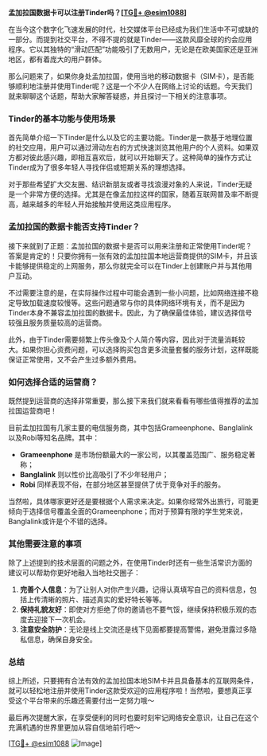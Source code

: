 **孟加拉国数据卡可以注册Tinder吗？[[TG💪+ @esim1088](https://t.me/s/esim1088)]**

在当今这个数字化飞速发展的时代，社交媒体平台已经成为我们生活中不可或缺的一部分。而提到社交平台，不得不提的就是Tinder——这款风靡全球的约会应用程序。它以其独特的“滑动匹配”功能吸引了无数用户，无论是在欧美国家还是亚洲地区，都有着庞大的用户群体。

那么问题来了，如果你身处孟加拉国，使用当地的移动数据卡（SIM卡），是否能够顺利地注册并使用Tinder呢？这是一个不少人在网络上讨论的话题。今天我们就来聊聊这个话题，帮助大家解答疑惑，并且探讨一下相关的注意事项。

### Tinder的基本功能与使用场景

首先简单介绍一下Tinder是什么以及它的主要功能。Tinder是一款基于地理位置的社交应用，用户可以通过滑动左右的方式快速浏览其他用户的个人资料。如果双方都对彼此感兴趣，即相互喜欢后，就可以开始聊天了。这种简单的操作方式让Tinder成为了很多年轻人寻找伴侣或短期关系的理想选择。

对于那些希望扩大交友圈、结识新朋友或者寻找浪漫对象的人来说，Tinder无疑是一个非常方便的选择。尤其是在像孟加拉这样的国家，随着互联网普及率不断提高，越来越多的年轻人开始接触并使用这类应用程序。

### 孟加拉国的数据卡能否支持Tinder？

接下来就到了正题：孟加拉国的数据卡是否可以用来注册和正常使用Tinder呢？答案是肯定的！只要你拥有一张有效的孟加拉国本地运营商提供的SIM卡，并且该卡能够提供稳定的上网服务，那么你就完全可以在Tinder上创建账户并与其他用户互动。

不过需要注意的是，在实际操作过程中可能会遇到一些小问题，比如网络连接不稳定导致加载速度较慢等。这些问题通常与你的具体网络环境有关，而不是因为Tinder本身不兼容孟加拉国的数据卡。因此，为了确保最佳体验，建议选择信号较强且服务质量较高的运营商。

此外，由于Tinder需要频繁上传头像及个人简介等内容，因此对于流量消耗较大。如果你担心资费问题，可以选择购买包含更多流量套餐的服务计划，这样既能保证正常使用，又不会产生过多额外费用。

### 如何选择合适的运营商？

既然提到运营商的选择非常重要，那么接下来我们就来看看有哪些值得推荐的孟加拉国运营商吧！

目前孟加拉国有几家主要的电信服务商，其中包括Grameenphone、Banglalink以及Robi等知名品牌。其中：

- **Grameenphone** 是市场份额最大的一家公司，以其覆盖范围广、服务稳定著称；
- **Banglalink** 则以性价比高吸引了不少年轻用户；
- **Robi** 同样表现不俗，在部分地区甚至提供了优于竞争对手的服务。

当然啦，具体哪家更好还是要根据个人需求来决定。如果你经常外出旅行，可能更倾向于选择信号覆盖全面的Grameenphone；而对于预算有限的学生党来说，Banglalink或许是个不错的选择。

### 其他需要注意的事项

除了上述提到的技术层面的问题之外，在使用Tinder时还有一些生活常识方面的建议可以帮助你更好地融入当地社交圈子：

1. **完善个人信息**：为了让别人对你产生兴趣，记得认真填写自己的资料信息，包括上传清晰的照片、描述真实的爱好特长等等。
2. **保持礼貌友好**：即使对方拒绝了你的邀请也不要气馁，继续保持积极乐观的态度去迎接下一次机会。
3. **注意安全防护**：无论是线上交流还是线下见面都要提高警惕，避免泄露过多隐私信息，确保自身安全。

### 总结

综上所述，只要拥有合法有效的孟加拉国本地SIM卡并且具备基本的互联网条件，就可以轻松地注册并使用Tinder这款受欢迎的应用程序啦！当然啦，要想真正享受这个平台带来的乐趣还需要付出一定努力哦～

最后再次提醒大家，在享受便利的同时也要时刻牢记网络安全意识，让自己在这个充满机遇的世界里更加从容自信地前行吧～

[[TG💪+ @esim1088](https://t.me/s/esim1088) ![Image](https://i.postimg.cc/4NQfJmqS/Snipaste-2025-05-13-00-14-12.png)]